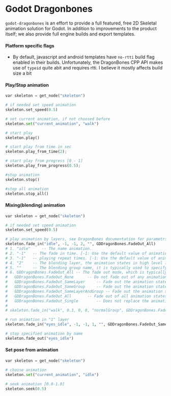 # Godot Dragonbones

  `godot-dragonbones` is an effort to provide a full featured, free 2D Skeletal animation solution for Godot. In addition to improvements to the product itself; we also provide full engine builds and export templates.

#### Platform specific flags
- By default, javascript and android templates have `no-rtti` build flag enabled in their builds. Unfortunately, the DragonBones CPP API makes use of `typeid` quite abit and requires rtti. I believe it mostly affects build size a bit


#### Play/Stop animation
```python
var skeleton = get_node("skeleton")

# if needed set speed animation
skeleton.set_speed(0.5)

# set current animation, if not choosed before
skeleton.set("current_animation", "walk")

# start play	
skeleton.play()

# start play from time in sec
skeleton.play_from_time(2);

# start play from progress [0 - 1]
skeleton.play_from_progress(0.5);

#stop animation
skeleton.stop()

#stop all animation
skeleton.stop_all()
```

#### Mixing(blending) animation
```python
var skeleton = get_node("skeleton")

# if needed set speed animation
skeleton.set_speed(0.5)

# play animation by layers, see DragonBones documentation for parametrs
skeleton.fade_in("idle", -1, -1, 2, "", GDDragonBones.FadeOut_All)
# 1. "idle" 	-- The name animation.
# 2. "-1" 	-- The fade in time. [-1: Use the default value of animation data, [0~N]: The fade in time (In seconds)] (Default: -1)
# 3. "-1" 	-- playing repeat times. [-1: Use the default value of animation data, 0: No end loop playing, [1~N]: Repeat N times] (Default: -1)
# 4. "2" 	-- The blending layer, the animation states in high level layer will get the blending weights with high priority, when the total blending weights are more than 1.0, there will be no more weights can be allocated to the other animation states. (Default: 0)
# 5. "" 	-- The blending group name, it is typically used to specify the substitution of multiple animation states blending. (Default: null)
# 6. GDDragonBones.FadeOut_All -- The fade out mode, which is typically used to specify alternate mode of multiple animation states blending. (Default: GDDragonBones.FadeOut_SameLayerAndGroup)
#	GDDragonBones.FadeOut_None 		-- Do not fade out of any animation states.
#	GDDragonBones.FadeOut_SameLayer 	-- Fade out the animation states of the same layer.
#	GDDragonBones.FadeOut_SameGroup 	-- Fade out the animation states of the same group.
#	GDDragonBones.FadeOut_SameLayerAndGroup -- Fade out the animation states of the same layer and group.
#	GDDragonBones.FadeOut_All 		-- Fade out of all animation states.	
#	GDDragonBones.FadeOut_Single  		-- Does not replace the animation state with the same name.
#
# skeleton.fade_in("walk", 0.3, 0, 0, "normalGroup", GDDragonBones.FadeOut_All)

# run animation in "1" layer
skeleton.fade_in("eyes_idle", -1, -1, 1, "", GDDragonBones.FadeOut_SameLayer)

# stop specified animation by name
skeleton.fade_out("eyes_idle")

```

#### Set pose from animation
```python
var skeleton = get_node("skeleton")

# choose animation
skeleton.set("current_animation", "idle")

# seek animation [0.0-1.0]
skeleton.seek(0.5)

```
